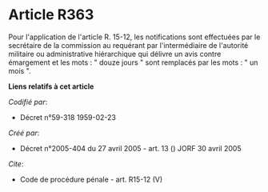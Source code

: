 # Article R363

Pour l'application de l'article R. 15-12, les notifications sont effectuées par le secrétaire de la commission au requérant
par l'intermédiaire de l'autorité militaire ou administrative hiérarchique qui délivre un avis contre émargement et les
mots : " douze jours " sont remplacés par les mots : " un mois ".

**Liens relatifs à cet article**

_Codifié par_:

  - Décret n°59-318 1959-02-23

_Créé par_:

  - Décret n°2005-404 du 27 avril 2005 - art. 13 () JORF 30 avril 2005

_Cite_:

  - Code de procédure pénale - art. R15-12 (V)
